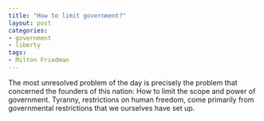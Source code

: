 ```yaml
---
title: "How to limit government?"
layout: post
categories:
- government
- liberty
tags:
- Milton Friedman
---
```


The most unresolved problem of the day is precisely the problem that concerned the founders of this nation: How to limit the scope and power of government. Tyranny, restrictions on human freedom, come primarily from governmental restrictions that we ourselves have set up.
